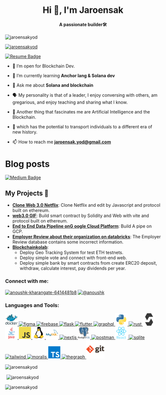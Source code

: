 <h1 align="center">Hi 👋, I'm Jaroensak</h1>
<h4 align="center">A passionate builder🛠</h4>


<p align="left"> <img src="https://komarev.com/ghpvc/?username=jaroensakyod&label=Profile%20views&color=0e75b6&style=flat" alt="jaroensakyod" /> </p>

<p align="left"> <a href="https://github.com/ryo-ma/github-profile-trophy"><img src="https://github-profile-trophy.vercel.app/?username=jaroensakyod" alt="jaroensakyod" /></a> </p>

<div id="header">
  <div id="badges">
    <a href="https://www.canva.com/design/DAErLuGsOXc/himCsm4v4hsSEGnsjm_eOQ/view?utm_content=DAErLuGsOXc&utm_campaign=designshare&utm_medium=link2&utm_source=sharebutton">
      <img src="https://img.shields.io/badge/Resume-green?style=for-the-badge" alt="Resume Badge"/>
    </a>
</div>

- 🔭 I’m open for Blockchain Dev.

- 🌱 I’m currently learning **Anchor lang & Solana dev**

- 💬 Ask me about **Solana and blockchain**

-  🗣 My personality is that of a leader, I enjoy conversing with others, am gregarious, and enjoy teaching and sharing what I know. 
  
- 🌱 Another thing that fascinates me are  Artificial Intelligence and the Blockchain.
  
- 📝 which has the potential to transport individuals to a different era of new history.

- 📫 How to reach me **jaroensak.yod@gmail.com**

# Blog posts
<!-- BLOG-POST-LIST:START -->
<div id="header">
    <a href="https://medium.com/@jaroensakyodkantha_654">
      <img src="https://img.shields.io/badge/Medium-gray?style=for-the-badge&logo=medium&logoColor=white" alt="Medium Badge"/>
    </a>
</div>
<!-- BLOG-POST-LIST:END -->

<!--  ## ⚡ My latest activity
<!--START_SECTION:activity-->
<!-- 1. ❗️ Closed issue [#1323](https://github.com/withfig/fig/issues/1323) in [withfig/fig](https://github.com/withfig/fig)
2. 🗣 Commented on [#1323](https://github.com/withfig/fig/issues/1323) in [withfig/fig](https://github.com/withfig/fig)
3. 🎉 Merged PR [#24](https://github.com/Metapass/metapass-v2/pull/24) in [Metapass/metapass-v2](https://github.com/Metapass/metapass-v2)
4. 🎉 Merged PR [#23](https://github.com/Metapass/metapass-v2/pull/23) in [Metapass/metapass-v2](https://github.com/Metapass/metapass-v2)
5. 🎉 Merged PR [#22](https://github.com/Metapass/metapass-v2/pull/22) in [Metapass/metapass-v2](https://github.com/Metapass/metapass-v2) -->
<!--END_SECTION:activity-->

## My Projects  📁

- [**Clone Web 3.0 Netflix**](https://github.com/jaroensakyod/Clone-Web-3.0-Netflix-by-Moralis-): Clone Netflix and edit by Javascript and protocol built on ethereum.
- [**web3.0 GIF**](https://github.com/jaroensakyod/web3.0GIF): Build smart contract by Solidity and Web with vite and protocol built on ethereum.
- [**End to End Data Pipeline onG oogle Cloud Platform**](https://github.com/jaroensakyod/End-to-End-Data-Pipeline-on-Google-Cloud-Platform): Build A pipe on GCP.
- [**Employer Review about their organization on databricks**](https://databricks-prod-cloudfront.cloud.databricks.com/public/4027ec902e239c93eaaa8714f173bcfc/2743116062138803/4134819635362390/2316106991846514/latest.html): The Employer Review database contains some incorrect information.
 - [**Blockchainkolab**](https://github.com/jaroensakyod/blockchainkolab): 
   - Deploy Geo Tracking System for test ETH testnets.
   - Deploy simple vote and connect with front-end web.
   - Deploy simple bank by smart contracts from create ERC20 deposit, withdraw, calculate interest, pay dividends per year.
<!-- - **Fanvest**: a dapp that lets you mint movie ideas and movies as nfts and crowdfund them, built on polygon
  - [Landing Page](https://fanvest.in)
  - [Dapp](https://apha.fanvest.in) -->

<h3 align="left">Connect with me:</h3>
<p align="left">
<!-- <a href="https://twitter.com/anoushk77" target="blank"><img align="center" src="https://raw.githubusercontent.com/rahuldkjain/github-profile-readme-generator/master/src/images/icons/Social/twitter.svg" alt="anoushk77" height="30" width="40" /></a> -->
<a href="https://www.linkedin.com/in/jaroensak-yodkantha/" target="blank"><img align="center" src="https://raw.githubusercontent.com/rahuldkjain/github-profile-readme-generator/master/src/images/icons/Social/linked-in-alt.svg" alt="anoushk-kharangate-6414481b8" height="30" width="40" /></a>
  <a href="https://medium.com/@jaroensakyodkantha_654" target="blank"><img align="center" src="https://raw.githubusercontent.com/rahuldkjain/github-profile-readme-generator/master/src/images/icons/Social/medium.svg" alt="@anoushk" height="30" width="40" /></a>
</p>

<h3 align="left">Languages and Tools:</h3>
<p align="left"> 
  

<a href="https://www.docker.com/" target="_blank" rel="noreferrer"> <img src="https://raw.githubusercontent.com/devicons/devicon/master/icons/docker/docker-original-wordmark.svg" alt="docker" width="40" height="40"/> 
 </a> <a href="https://www.figma.com/" target="_blank" rel="noreferrer"> <img src="https://www.vectorlogo.zone/logos/figma/figma-icon.svg" alt="figma" width="40" height="40"/> </a> 
  <a href="https://firebase.google.com/" target="_blank" rel="noreferrer"> <img src="https://www.vectorlogo.zone/logos/firebase/firebase-icon.svg" alt="firebase" width="40" height="40"/> </a> 
  <a href="https://flask.palletsprojects.com/" target="_blank" rel="noreferrer"> <img src="https://cms-assets.tutsplus.com/uploads/users/30/posts/16037/preview_image/flask.png" alt="flask" width="40" height="40"/> </a> 
  <a href="https://flutter.dev" target="_blank" rel="noreferrer"> <img src="https://www.vectorlogo.zone/logos/flutterio/flutterio-icon.svg" alt="flutter" width="40" height="40"/> </a> 
  <a href="https://graphql.org" target="_blank" rel="noreferrer"> <img src="https://www.vectorlogo.zone/logos/graphql/graphql-icon.svg" alt="graphql" width="40" height="40"/> </a>
    <a href="https://www.python.org" target="_blank" rel="noreferrer"> <img src="https://raw.githubusercontent.com/devicons/devicon/master/icons/python/python-original.svg" alt="python" width="40" height="40"/> </a> 
    <a href="https://www.rust-lang.org" target="_blank" rel="noreferrer"> <img src="https://encrypted-tbn0.gstatic.com/images?q=tbn:ANd9GcRpgvOBKj_7oMY-pm3o3m2vhHVA4EWPCZ6K1_ZrVANUuKuvYGdcGCMW73nRLS1lL1yKCEY&usqp=CAU" alt="rust" width="40" height="40"/> </a> 
    <a href="https://docs.soliditylang.org/" target="_blank" rel="noreferrer"> <img src="https://github.com/devicons/devicon/blob/master/icons/solidity/solidity-plain.svg" alt="soliditylang" width="40" height="40"/> </a> 
   <a href="https://www.java.com/en/" target="_blank" rel="noreferrer"> <img src="https://github.com/devicons/devicon/blob/master/icons/java/java-original-wordmark.svg" alt="java" width="40" height="40"/> </a> 
   <a href="https://www.javascript.com/" target="_blank" rel="noreferrer"> <img src="https://github.com/devicons/devicon/blob/master/icons/javascript/javascript-original.svg" alt="JavaScript" width="40" height="40"/> </a> 
<a href="https://www.linux.org/" target="_blank" rel="noreferrer"> <img src="https://raw.githubusercontent.com/devicons/devicon/master/icons/linux/linux-original.svg" alt="linux" width="40" height="40"/> </a> 
  <a href="https://www.mysql.com/" target="_blank" rel="noreferrer"> <img src="https://raw.githubusercontent.com/devicons/devicon/master/icons/mysql/mysql-original-wordmark.svg" alt="mysql" width="40" height="40"/> </a> 
  <a href="https://nextjs.org/" target="_blank" rel="noreferrer"> <img src="https://encrypted-tbn0.gstatic.com/images?q=tbn:ANd9GcQTuO317NCjps00ZoBqzDFamnFVwm_m5aroVw&usqp=CAU" alt="nextjs" width="40" height="40"/> </a> 
  <a href="https://www.postgresql.org" target="_blank" rel="noreferrer"> <img src="https://raw.githubusercontent.com/devicons/devicon/master/icons/postgresql/postgresql-original-wordmark.svg" alt="postgresql" width="40" height="40"/> </a> 
  <a href="https://postman.com" target="_blank" rel="noreferrer"> <img src="https://www.vectorlogo.zone/logos/getpostman/getpostman-icon.svg" alt="postman" width="40" height="40"/> </a> 
  <a href="https://reactjs.org/" target="_blank" rel="noreferrer"> <img src="https://raw.githubusercontent.com/devicons/devicon/master/icons/react/react-original-wordmark.svg" alt="react" width="40" height="40"/> </a> 
<a href="https://www.sqlite.org/" target="_blank" rel="noreferrer"> <img src="https://www.vectorlogo.zone/logos/sqlite/sqlite-icon.svg" alt="sqlite" width="40" height="40"/> </a> 
  <a href="https://tailwindcss.com/" target="_blank" rel="noreferrer"> <img src="https://www.vectorlogo.zone/logos/tailwindcss/tailwindcss-icon.svg" alt="tailwind" width="40" height="40"/> </a> 
   <a href="https://moralis.io/" target="_blank" rel="noreferrer"> <img src="https://moralis.io/wp-content/uploads/2021/07/bigicon_hero2.svg" alt="moralis" width="40" height="40"/> </a> 
  <a href="https://www.typescriptlang.org/" target="_blank" rel="noreferrer"> <img src="https://raw.githubusercontent.com/devicons/devicon/master/icons/typescript/typescript-original.svg" alt="typescript" width="40" height="40"/> </a> 
  <a href="https://thegraph.com/en/" target="_blank" rel="noreferrer"> <img src="https://avatars.githubusercontent.com/u/38020273?s=280&v=4" alt="thegraph" width="60" height="60"/> </a> 
  <a href="https://git-scm.com/" target="_blank" rel="noreferrer"> <img src="https://github.com/devicons/devicon/blob/master/icons/git/git-original-wordmark.svg" alt="git" width="60" height="60"/> </a> 
  </p>

<p><img align="center" src="https://github-readme-stats.vercel.app/api/top-langs?username=jaroensakyod&show_icons=true&locale=en&layout=compact" alt="jaroensakyod" /></p>

<p>&nbsp;<img align="center" src="https://github-readme-stats.vercel.app/api?username=jaroensakyod&show_icons=true&locale=en" alt="jaroensakyod" /></p>

<p><img align="center" src="https://github-readme-streak-stats.herokuapp.com/?user=jaroensakyod&" alt="jaroensakyod" /></p>

